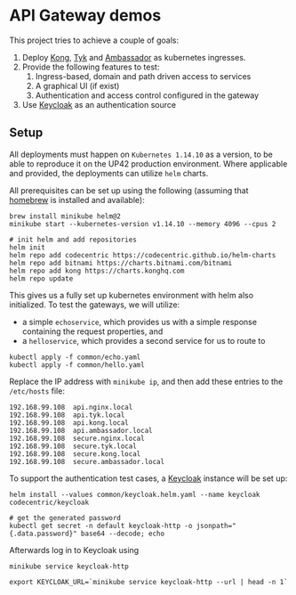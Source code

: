 # API Gateway demos

This project tries to achieve a couple of goals: 

1. Deploy [Kong], [Tyk] and [Ambassador] as kubernetes ingresses. 
2. Provide the following features to test:
    1. Ingress-based, domain and path driven access to services
    2. A graphical UI (if exist)
    3. Authentication and access control configured in the gateway
3. Use [Keycloak] as an authentication source

## Setup

All deployments must happen on `Kubernetes 1.14.10` as a version, to
be able to reproduce it on the UP42 production environment. Where
applicable and provided, the deployments can utilize `helm` charts.

All prerequisites can be set up using the following (assuming that
[homebrew] is installed and available):

```shell script
brew install minikube helm@2
minikube start --kubernetes-version v1.14.10 --memory 4096 --cpus 2

# init helm and add repositories
helm init
helm repo add codecentric https://codecentric.github.io/helm-charts
helm repo add bitnami https://charts.bitnami.com/bitnami
helm repo add kong https://charts.konghq.com
helm repo update
```

This gives us a fully set up kubernetes environment with helm also
initialized. To test the gateways, we will utilize:

- a simple `echoservice`, which provides us with a simple response
  containing the request properties, and
- a `helloservice`, which provides a second service for us to route to

```shell script
kubectl apply -f common/echo.yaml
kubectl apply -f common/hello.yaml
```

Replace the IP address with `minikube ip`, and then add these entries
to the `/etc/hosts` file:
```
192.168.99.108  api.nginx.local
192.168.99.108  api.tyk.local
192.168.99.108  api.kong.local
192.168.99.108  api.ambassador.local
192.168.99.108  secure.nginx.local
192.168.99.108  secure.tyk.local
192.168.99.108  secure.kong.local
192.168.99.108  secure.ambassador.local
```

To support the authentication test cases, a [Keycloak] instance will be
set up: 

```shell script
helm install --values common/keycloak.helm.yaml --name keycloak codecentric/keycloak

# get the generated password
kubectl get secret -n default keycloak-http -o jsonpath="{.data.password}" base64 --decode; echo
```

Afterwards log in to Keycloak using 

```shell script
minikube service keycloak-http
```

```shell script
export KEYCLOAK_URL=`minikube service keycloak-http --url | head -n 1`
```

[Kong]: https://konghq.com/kong/
[Tyk]: https://tyk.io/
[Ambassador]: https://www.getambassador.io/
[Keycloak]: https://www.keycloak.org/
[homebrew]: https://brew.sh/
